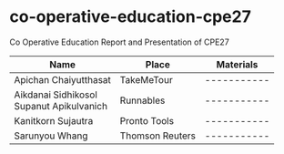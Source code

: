 # co-operative-education-cpe27
Co Operative Education Report and Presentation of CPE27

| Name | Place | Materials |
|------|---------|-----------|
| Apichan Chaiyutthasat | TakeMeTour |-----------|
| Aikdanai Sidhikosol <br> Supanut Apikulvanich| Runnables |-----------|
| Kanitkorn Sujautra | Pronto Tools |-----------|
| Sarunyou Whang | Thomson Reuters |-----------|
